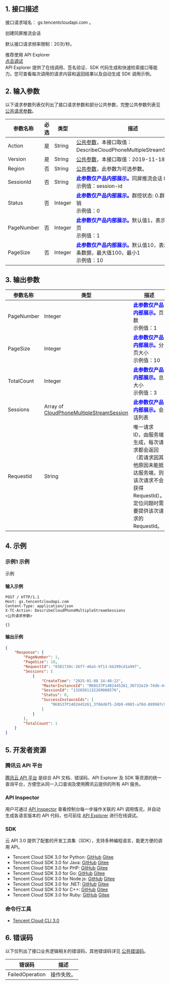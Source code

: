 ## 1. 接口描述

接口请求域名： gs.tencentcloudapi.com 。

创建同屏推流会话

默认接口请求频率限制：20次/秒。

<div class="rno-api-explorer">
    <div class="rno-api-explorer-inner">
        <div class="rno-api-explorer-hd">
            <div class="rno-api-explorer-title">
                推荐使用 API Explorer
            </div>
            <a href="https://console.cloud.tencent.com/api/explorer?Product=gs&Version=2019-11-18&Action=DescribeCloudPhoneMultipleStreamSessions" class="rno-api-explorer-btn" hotrep="doc.api.explorerbtn"><i class="rno-icon-explorer"></i>点击调试</a>
        </div>
        <div class="rno-api-explorer-body">
            <div class="rno-api-explorer-cont">
                API Explorer 提供了在线调用、签名验证、SDK 代码生成和快速检索接口等能力。您可查看每次调用的请求内容和返回结果以及自动生成 SDK 调用示例。
            </div>
        </div>
    </div>
</div>

## 2. 输入参数

以下请求参数列表仅列出了接口请求参数和部分公共参数，完整公共参数列表见 [公共请求参数](/document/api/1162/40732)。

| 参数名称 | 必选 | 类型 | 描述 |
|---------|---------|---------|---------|
| Action | 是 | String | [公共参数](/document/api/1162/40732)，本接口取值：DescribeCloudPhoneMultipleStreamSessions。 |
| Version | 是 | String | [公共参数](/document/api/1162/40732)，本接口取值：2019-11-18。 |
| Region | 否 | String | [公共参数](/document/api/1162/40732)，此参数为可选参数。 |
| SessionId | 否 | String | <strong><font color="blue">此参数仅产品内部展示。</font></strong>同屏推流会话 ID<br/>示例值：session-id |
| Status | 否 | Integer | <strong><font color="blue">此参数仅产品内部展示。</font></strong>群控状态: 0.群控中 1.注销<br/>示例值：0 |
| PageNumber | 否 | Integer | <strong><font color="blue">此参数仅产品内部展示。</font></strong>默认值1，表示查询第一页<br/>示例值：1 |
| PageSize | 否 | Integer | <strong><font color="blue">此参数仅产品内部展示。</font></strong>默认值10，表示一页10条数据，最大值100，最小1<br/>示例值：10 |

## 3. 输出参数

| 参数名称 | 类型 | 描述 |
|---------|---------|---------|
| PageNumber | Integer | <strong><font color="blue">此参数仅产品内部展示。</font></strong>页数<br/>示例值：1|
| PageSize | Integer | <strong><font color="blue">此参数仅产品内部展示。</font></strong>分页大小<br/>示例值：10|
| TotalCount | Integer | <strong><font color="blue">此参数仅产品内部展示。</font></strong>总大小<br/>示例值：3|
| Sessions | Array of [CloudPhoneMultipleStreamSession](/document/api/1162/40743#CloudPhoneMultipleStreamSession) | <strong><font color="blue">此参数仅产品内部展示。</font></strong>会话列表|
| RequestId | String | 唯一请求 ID，由服务端生成，每次请求都会返回（若请求因其他原因未能抵达服务端，则该次请求不会获得 RequestId）。定位问题时需要提供该次请求的 RequestId。|

## 4. 示例

### 示例1 示例

示例

#### 输入示例

```
POST / HTTP/1.1
Host: gs.tencentcloudapi.com
Content-Type: application/json
X-TC-Action: DescribeCloudPhoneMultipleStreamSessions
<公共请求参数>

{}
```

#### 输出示例

```json
{
    "Response": {
        "PageNumber": 1,
        "PageSize": 10,
        "RequestId": "8381730c-26f7-46a5-9f13-bb299cd1a997",
        "Sessions": [
            {
                "CreateTime": "2025-01-08 14:40:22",
                "MasterInstanceId": "RK8S37P1402445261_36732e29-74db-448c-8154-c53181391cb8",
                "SessionId": "1326561132269080576",
                "Status": 0,
                "SuccessInstanceIds": [
                    "RK8S37P1402445261_3f86d6f5-2db9-4903-a70d-889987c9b2ac"
                ]
            }
        ],
        "TotalCount": 1
    }
}
```


## 5. 开发者资源

### 腾讯云 API 平台

[腾讯云 API 平台](https://cloud.tencent.com/api) 是综合 API 文档、错误码、API Explorer 及 SDK 等资源的统一查询平台，方便您从同一入口查询及使用腾讯云提供的所有 API 服务。

### API Inspector

用户可通过 [API Inspector](https://cloud.tencent.com/document/product/1278/49361) 查看控制台每一步操作关联的 API 调用情况，并自动生成各语言版本的 API 代码，也可前往 [API Explorer](https://cloud.tencent.com/document/product/1278/46697) 进行在线调试。

### SDK

云 API 3.0 提供了配套的开发工具集（SDK），支持多种编程语言，能更方便的调用 API。
* Tencent Cloud SDK 3.0 for Python: [GitHub](https://github.com/TencentCloud/tencentcloud-sdk-python/blob/master/tencentcloud/gs/v20191118/gs_client.py) [Gitee](https://gitee.com/TencentCloud/tencentcloud-sdk-python/blob/master/tencentcloud/gs/v20191118/gs_client.py)
* Tencent Cloud SDK 3.0 for Java: [GitHub](https://github.com/TencentCloud/tencentcloud-sdk-java/blob/master/src/main/java/com/tencentcloudapi/gs/v20191118/GsClient.java) [Gitee](https://gitee.com/TencentCloud/tencentcloud-sdk-java/blob/master/src/main/java/com/tencentcloudapi/gs/v20191118/GsClient.java)
* Tencent Cloud SDK 3.0 for PHP: [GitHub](https://github.com/TencentCloud/tencentcloud-sdk-php/blob/master/src/TencentCloud/Gs/V20191118/GsClient.php) [Gitee](https://gitee.com/TencentCloud/tencentcloud-sdk-php/blob/master/src/TencentCloud/Gs/V20191118/GsClient.php)
* Tencent Cloud SDK 3.0 for Go: [GitHub](https://github.com/TencentCloud/tencentcloud-sdk-go/blob/master/tencentcloud/gs/v20191118/client.go) [Gitee](https://gitee.com/TencentCloud/tencentcloud-sdk-go/blob/master/tencentcloud/gs/v20191118/client.go)
* Tencent Cloud SDK 3.0 for Node.js: [GitHub](https://github.com/TencentCloud/tencentcloud-sdk-nodejs/blob/master/src/services/gs/v20191118/gs_client.ts) [Gitee](https://gitee.com/TencentCloud/tencentcloud-sdk-nodejs/blob/master/src/services/gs/v20191118/gs_client.ts)
* Tencent Cloud SDK 3.0 for .NET: [GitHub](https://github.com/TencentCloud/tencentcloud-sdk-dotnet/blob/master/TencentCloud/Gs/V20191118/GsClient.cs) [Gitee](https://gitee.com/TencentCloud/tencentcloud-sdk-dotnet/blob/master/TencentCloud/Gs/V20191118/GsClient.cs)
* Tencent Cloud SDK 3.0 for C++: [GitHub](https://github.com/TencentCloud/tencentcloud-sdk-cpp/blob/master/gs/src/v20191118/GsClient.cpp) [Gitee](https://gitee.com/TencentCloud/tencentcloud-sdk-cpp/blob/master/gs/src/v20191118/GsClient.cpp)
* Tencent Cloud SDK 3.0 for Ruby: [GitHub](https://github.com/TencentCloud/tencentcloud-sdk-ruby/blob/master/tencentcloud-sdk-gs/lib/v20191118/client.rb) [Gitee](https://gitee.com/TencentCloud/tencentcloud-sdk-ruby/blob/master/tencentcloud-sdk-gs/lib/v20191118/client.rb)

### 命令行工具

* [Tencent Cloud CLI 3.0](https://cloud.tencent.com/document/product/440/6176)

## 6. 错误码

以下仅列出了接口业务逻辑相关的错误码，其他错误码详见 [公共错误码](/document/api/1162/40744#.E5.85.AC.E5.85.B1.E9.94.99.E8.AF.AF.E7.A0.81)。

| 错误码 | 描述 |
|---------|---------|
| FailedOperation | 操作失败。 |
